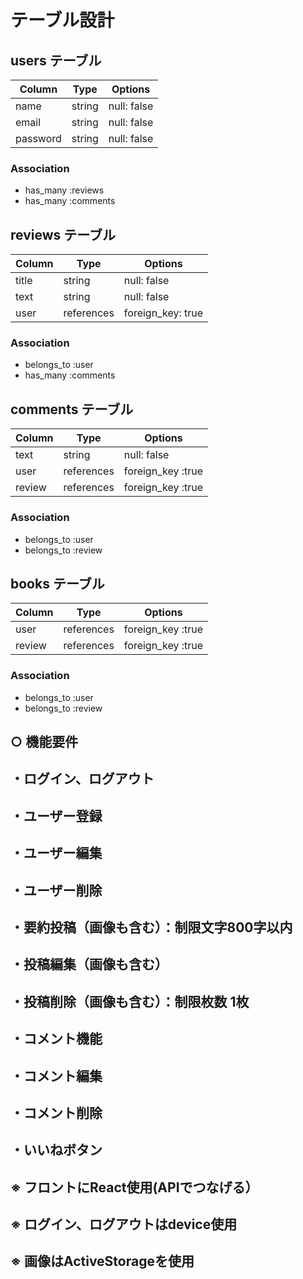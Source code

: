 # テーブル設計

## users テーブル

| Column   | Type   | Options     |
| -------- | ------ | ----------- |
| name     | string | null: false |
| email    | string | null: false |
| password | string | null: false |

### Association

- has_many :reviews
- has_many :comments

## reviews テーブル

| Column  | Type        | Options          |
| ------- | ---------- | ----------------  |
| title   | string     | null: false       |
| text    | string     | null: false       |
| user    | references | foreign_key: true |

### Association

- belongs_to :user
- has_many   :comments

## comments テーブル

| Column   | Type       | Options           |
| -------- | ---------- | ----------------- |
| text     | string     | null: false       |
| user     | references | foreign_key :true |
| review   | references | foreign_key :true |

### Association

- belongs_to :user
- belongs_to :review

## books テーブル

| Column   | Type       | Options           |
| -------- | ---------- | ----------------- |
| user     | references | foreign_key :true |
| review   | references | foreign_key :true |

### Association

- belongs_to :user
- belongs_to :review

## ○ 機能要件
## ・ログイン、ログアウト
## ・ユーザー登録
## ・ユーザー編集
## ・ユーザー削除
## ・要約投稿（画像も含む）：制限文字800字以内
## ・投稿編集（画像も含む）
## ・投稿削除（画像も含む）：制限枚数 1枚
## ・コメント機能
## ・コメント編集
## ・コメント削除
## ・いいねボタン

## ※ フロントにReact使用(APIでつなげる）
## ※ ログイン、ログアウトはdevice使用
## ※ 画像はActiveStorageを使用